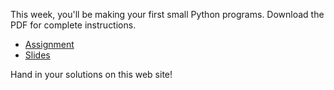 This week, you'll be making your first small Python programs. Download the PDF
for complete instructions.

* [Assignment](Lecture_4_Assignments_UvA.pdf)
* [Slides](Lecture_4_slides.pdf)

Hand in your solutions on this web site!
